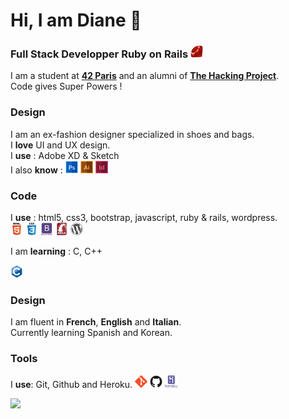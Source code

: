# Hi, I am Diane 👋

<h3>Full Stack Developper Ruby on Rails <img title="Ruby" alt="Ruby"src="https://raw.githubusercontent.com/dediane/dediane/7af3958da78c6b596bfaba650c9015576ca4e0fd/myicons/ruby-original.svg" width="20" height="20" /></h3> 

I am a student at [**42 Paris**](https://www.42.fr/) and an alumni of [**The Hacking Project**](https://www.thehackingproject.org/).<br>
Code gives Super Powers !


### Design
<p>
 I am an ex-fashion designer specialized in shoes and bags. <br>
 I <b>love</b> UI and UX design. <br>
 I <b>use</b> : Adobe XD & Sketch <br>
 I also <b>know</b> :
<img title="photoshop" alt="photoshop" src="https://raw.githubusercontent.com/dediane/dediane/7af3958da78c6b596bfaba650c9015576ca4e0fd/myicons/688062.svg" width="20" height="20" />
<img title="illustrator" alt="illustrator" src="https://raw.githubusercontent.com/dediane/dediane/7af3958da78c6b596bfaba650c9015576ca4e0fd/myicons/688064.svg" width="20" height="20" />
<img title="indesign" alt="indesign" src="https://raw.githubusercontent.com/dediane/dediane/7af3958da78c6b596bfaba650c9015576ca4e0fd/myicons/688065.svg" width="20" height="20" />
</p>

### Code
<p>
 I <b>use</b> : html5, css3, bootstrap, javascript, ruby & rails, wordpress.<br>
 <img title="html" alt="html" src="https://raw.githubusercontent.com/dediane/dediane/7af3958da78c6b596bfaba650c9015576ca4e0fd/myicons/html5-original-wordmark.svg" width="20" height="20" />
<img title="CSS" alt="CSS" src="https://raw.githubusercontent.com/dediane/dediane/7af3958da78c6b596bfaba650c9015576ca4e0fd/myicons/css3-original-wordmark.svg" width="20" height="20" />
 <img title="Bootstrap" alt="Bootstrap" src="https://raw.githubusercontent.com/dediane/dediane/7af3958da78c6b596bfaba650c9015576ca4e0fd/myicons/bootstrap-plain-wordmark.svg" width="20" height="20"/>
<img title="Rails" alt="Rails" src="https://raw.githubusercontent.com/dediane/dediane/7af3958da78c6b596bfaba650c9015576ca4e0fd/myicons/rails-original-wordmark.svg" width="20" height="20"/>
  <img title="wordpress" alt="wordpress" src="https://raw.githubusercontent.com/dediane/dediane/7af3958da78c6b596bfaba650c9015576ca4e0fd/myicons/wordpress-plain.svg" width="20" height="20"/>

 I am <b>learning</b> : C, C++<br>

<img title="C" alt="C" src="https://raw.githubusercontent.com/dediane/dediane/7af3958da78c6b596bfaba650c9015576ca4e0fd/myicons/c-original.svg" width="20" height="20" />

 </p>
 
 ### Design
<p>
 I am fluent in <b>French</b>, <b>English</b> and <b>Italian</b>.<br>
 Currently learning Spanish and Korean.
</p>

 ### Tools
 <p>
 I <b>use</b>: Git, Github and Heroku.
<img title="git" alt="git" src="https://raw.githubusercontent.com/dediane/dediane/7af3958da78c6b596bfaba650c9015576ca4e0fd/myicons/git-original.svg" width="20" height="20" />
<img title="github" alt="github" src="https://raw.githubusercontent.com/dediane/dediane/7af3958da78c6b596bfaba650c9015576ca4e0fd/myicons/github-original.svg" width="20" height="20" />
<img title="heroku" alt="heroku" src="https://raw.githubusercontent.com/dediane/dediane/7af3958da78c6b596bfaba650c9015576ca4e0fd/myicons/heroku-plain-wordmark.svg" width="20" height="20" />

 </p>

[![](https://github.com/saadeghi/saadeghi/blob/master/dino.gif)](#)


